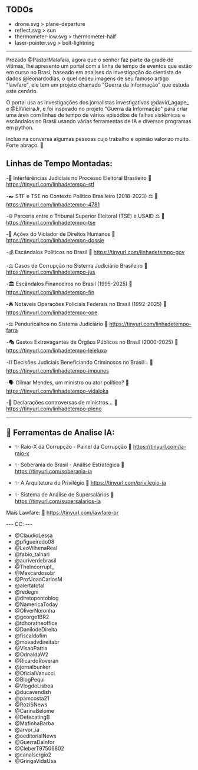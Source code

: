 ## TODOs

- drone.svg > plane-departure
- reflect.svg > sun
- thermometer-low.svg > thermometer-half
- laser-pointer.svg >  bolt-lightning 

----

Prezado @PastorMalafaia, agora que o senhor faz parte da grade de vítimas, lhe apresento um portal com a linha de tempo de eventos que estão em curso no Brasi, baseado em analises da investigação do cientista de dados @leonardodias, o quel cedeu imagens de seu famoso artigo "lawfare", ele tem um projeto chamado "Guerra da Informação" que estuda este cenário. 

O portal usa as investigações dos jornalistas investigativos @david_agape_ e @EliVieiraJr, e foi inspirado no projeto "Guerra da Informação" para criar uma área com linhas de tempo de vários episódios de falhas sistêmicas e escândalos no Brasil usando várias ferramentas de IA e diversos programas em python.

Incluo na conversa algumas pessoas cujo trabalho e opinião valorizo muito. Forte abraço. 🤝

## Linhas de Tempo Montadas:

-📜 Interferências Judiciais no Processo Eleitoral Brasileiro
🔗 https://tinyurl.com/linhadetempo-stf

-✒️ STF e TSE no Contexto Político Brasileiro (2018-2023) ⚖️
🔗 https://tinyurl.com/linhadetempo-4781

-🌐 Parceria entre o Tribunal Superior Eleitoral (TSE) e USAID ⚖️
🔗 https://tinyurl.com/linhadetempo-tse

-📝 Ações do Violador de Direitos Humanos
🔗 https://tinyurl.com/linhadetempo-dossie

-💰 Escândalos Políticos no Brasil
🔗 https://tinyurl.com/linhadetempo-gov

-⚖️ Casos de Corrupção no Sistema Judiciário Brasileiro
🔗 https://tinyurl.com/linhadetempo-jus

-🏛️ Escândalos Financeiros no Brasil (1995-2025)
🔗 https://tinyurl.com/linhadetempo-fin

-🚔 Notáveis Operações Policiais Federais no Brasil (1992-2025)
🔗 https://tinyurl.com/linhadetempo-ope

-⚖️ Penduricalhos no Sistema Judiciário
🔗 https://tinyurl.com/linhadetempo-farra

-🎭 Gastos Extravagantes de Órgãos Públicos no Brasil (2000-2025)
🔗 https://tinyurl.com/linhadetempo-leieluxo

-⛓️ Decisões Judiciais Beneficiando Criminosos no Brasil💥
🔗 https://tinyurl.com/linhadetempo-impunes

-🗣️ Gilmar Mendes, um ministro ou ator político?
🔗 https://tinyurl.com/linhadetempo-vidaloka

-🤷 Declarações controversas de ministros...
🔗 https://tinyurl.com/linhadetempo-pleno

----

## 🤖 Ferramentas de Analise IA:

- ✨ Raio-X da Corrupção - Painel da Corrupção
🔗 https://tinyurl.com/ia-raio-x

- ✨ Soberania do Brasil - Análise Estratégica
🔗 https://tinyurl.com/soberania-ia

- ✨ A Arquitetura do Privilégio
🔗 https://tinyurl.com/privilegio-ia

- ✨ Sistema de Análise de Supersalários
🔗 https://tinyurl.com/supersalarios-ia

Mais Lawfare: 🔗 https://tinyurl.com/lawfare-br

--- CC: ---
- @ClaudioLessa
- @pfigueiredo08
- @LeoVilhenaReal
- @fabio_talhari
- @auriverdebrasil
- @TheIncorrupt_
- @Maxcardosobr
- @ProfJoaoCarlosM
- @alertatotal
- @redegni
- @diretopontoblog
- @NamericaToday
- @OliverNoronha
- @george1BR2
- @tdhoratheoffice
- @DanilodeDireita
- @fiscaldofim
- @movadvdireitabr
- @VisaoPatria
- @OdnaldaW2
- @RicardoRoveran
- @jornalbunker
- @OficialVanucci
- @BlogPequi
- @VlogdoLisboa
- @ducavendish
- @pamcosta21
- @RoziSNews
- @CarinaBelome
- @DefecatingB
- @MafinhaBarba
- @arvor_ia
- @oeditorialNews
- @GuerraDaInfor
- @CleberT97506802
- @canalsergio2
- @GringaVidaUsa

